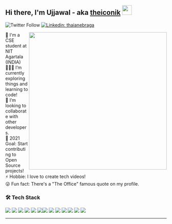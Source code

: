 ## Hi there, I'm Ujjawal - aka [theiconik][website] <img src="https://raw.githubusercontent.com/iampavangandhi/iampavangandhi/master/gifs/Hi.gif" width="30px"></h2>

![Twitter Follow](https://img.shields.io/twitter/follow/theiconik_?label=Follow)
[![Linkedin: thaianebraga](https://img.shields.io/badge/-Ujjawal-blue?style=flat-square&logo=Linkedin&logoColor=white&link=https://www.linkedin.com/in/ujjawal-pandey-b35524117/)](https://www.linkedin.com/in/ujjawal-pandey-b35524117/)

<img align="right" width="430px" src="https://media.giphy.com/media/2zeji2UedvZzvIZ45N/giphy.gif">
🏫 I'm a CSE student at NIT Agartala (INDIA) <br/>
👩🏾‍💻 I’m currently exploring things and learning to code! <br/>
🤝 I’m looking to collaborate with other developers.<br/>
🥅 2021 Goal: Start contributing to Open Source projects!<br/>
⚡ Hobbie: I love to create tech videos!<br/>
😜 Fun fact: There's a "The Office" famous quote on my profile.<br/>


### 🛠 Tech Stack

<img src="https://img.shields.io/badge/-C%20&%20C++-659ad2?style=flat&logo=c%2B%2B&logoColor=ffffff"> <img src="https://img.shields.io/badge/-Python-black?style=flat&logo=python&logoColor=white"> 
<img src = "https://img.shields.io/badge/-HTML5-E34F26?style=flat&logo=html5&logoColor=white"> <img src = "https://img.shields.io/badge/-CSS3-1572B6?style=flat&logo=css3&logoColor=white">
<img src="https://img.shields.io/badge/-JavaScript-eed718?style=flat&logo=javascript&logoColor=ffffff"> <img src="https://img.shields.io/badge/-Sass-cc6699?style=flat&logo=sass&logoColor=ffffff"><img src="https://img.shields.io/badge/-React-000000?style=flat&logo=react&logoColor=00c8ff">
<img src="https://img.shields.io/badge/-Firebase-FFA611?style=flat&logo=firebase&logoColor=FFFFFF">
<img src="http://img.shields.io/badge/-Git-F1502F?style=flat&logo=git&logoColor=FFFFFF">
<img src="http://img.shields.io/badge/-Github-000000?style=flat&logo=github&logoColor=FFFFFF">
<img src="http://img.shields.io/badge/-VS%20Code-007ACC?style=flat&logo=visual%20studio%20code&logoColor=white">
<img src="http://img.shields.io/badge/-Heroku-430098?style=flat&logo=heroku&logoColor=white">
<img src="http://img.shields.io/badge/-Vercel-black?style=flat&logo=vercel&logoColor=white">
<!-- <img src="https://img.shields.io/badge/-Bootstrap-563D7C?style=flat&logo=bootstrap&logoColor=white"> -->
<!-- <img src="https://img.shields.io/badge/-Progressive Web Apps-5A0FC8?style=flat"> -->
<!-- <img src="https://img.shields.io/badge/-MongoDB-4DB33D?style=flat&logo=mongodb&logoColor=FFFFFF">
<img src="https://img.shields.io/badge/-GraphQL-e535ab?style=flat&logo=graphql&logoColor=FFFFFF">
<img src="https://img.shields.io/badge/-MySQL-F29111?style=flat&logo=mysql&logoColor=FFFFFF"> -->
<!-- <img src="https://img.shields.io/badge/-Express.js-787878?style=flat"> -->
<!-- <img src="https://img.shields.io/badge/-Node.js-3C873A?style=flat&logo=Node.js&logoColor=white"> -->

---

[website]: https://theiconik.github.io
[twitter]: https://twitter.com/theiconik_
[youtube]: https://www.youtube.com/channel/UCKyJnK6WlIdxeeU4_AkbcuA
[linkedin]: https://www.linkedin.com/in/ujjawal-pandey-b35524117/


